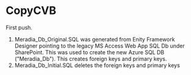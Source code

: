 # CopyCVB
First push.
1. Meradia_Db_Original.SQL was generated from Enity Framework Designer pointing to the legacy 
MS Access Web App SQL Db under SharePoint.  This was used to create the new Azure SQL DB ("Meradia_Db").
This creates foreign keys and primary keys.
2. Meradia_Db_Initial.SQL deletes the foreign keys and primary keys 
